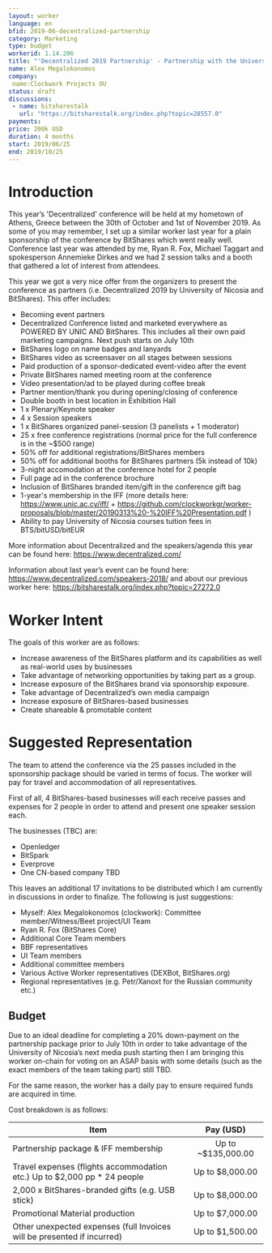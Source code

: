 ```yaml
---
layout: worker
language: en
bfid: 2019-06-decentralized-partnership
category: Marketing
type: budget
workerid: 1.14.206
title: "'Decentralized 2019 Partnership' - Partnership with the University of Nicosia to co-present Decentralized 2019 conference"
name: Alex Megalokonomos
company:
 name:Clockwork Projects OU
status: draft
discussions:
 - name: bitsharestalk
   url: "https://bitsharestalk.org/index.php?topic=28557.0"
payments:
price: 200k USD 
duration: 4 months
start: 2019/06/25
end: 2019/10/25
---
```


# **Introduction**

This year’s 'Decentralized' conference will be held at my hometown of Athens, Greece between the 30th of October and 1st of November 2019. As some of you may remember, I set up a similar worker last year for a plain sponsorship of the conference by BitShares which went really well. Conference last year was attended by me, Ryan R. Fox, Michael Taggart and spokesperson Annemieke Dirkes and we had 2 session talks and a booth that gathered a lot of interest from attendees. 

This year we got a very nice offer from the organizers to present the conference as partners (i.e. Decentralized 2019 by University of Nicosia and BitShares). This offer includes:

- Becoming event partners
- Decentralized Conference listed and marketed everywhere as POWERED BY UNIC AND BitShares. This includes all their own paid marketing campaigns. Next push starts on July 10th
- BitShares logo on name badges and lanyards
- BitShares video as screensaver on all stages between sessions
- Paid production of a sponsor-dedicated event-video after the event
- Private BitShares named meeting room at the conference
- Video presentation/ad to be played during coffee break
- Partner mention/thank you during opening/closing of conference
- Double booth in best location in Exhibition Hall
- 1 x Plenary/Keynote speaker
- 4 x Session speakers
- 1 x BitShares organized panel-session (3 panelists + 1 moderator)
- 25 x free conference registrations (normal price for the full conference is in the ~$500 range)
- 50% off for additional registrations/BitShares members
- 50% off for additional booths for BitShares partners (5k instead of 10k)
- 3-night accomodation at the conference hotel for 2 people
- Full page ad in the conference brochure
- Inclusion of BitShares branded item/gift in the conference gift bag
- 1-year's membership in the IFF (more details here: https://www.unic.ac.cy/iff/ + https://github.com/clockworkgr/worker-proposals/blob/master/20190313%20-%20IFF%20Presentation.pdf )
- Ability to pay University of Nicosia courses tuition fees in BTS/bitUSD/bitEUR

More information about Decentralized and the speakers/agenda this year can be found here: https://www.decentralized.com/

Information about last year’s event can be found here: https://www.decentralized.com/speakers-2018/ and about our previous worker here: https://bitsharestalk.org/index.php?topic=27272.0


# **Worker Intent**

The goals of this worker are as follows:

- Increase awareness of the BitShares platform and its capabilities as well as real-world uses by businesses
- Take advantage of networking opportunities by taking part as a group.
- Increase exposure of the BitShares brand via sponsorship exposure.
- Take advantage of Decentralized’s own media campaign
- Increase exposure of BitShares-based businesses
- Create shareable & promotable content


# **Suggested Representation**

The team to attend the conference via the 25 passes included in the sponsorship package should be varied in terms of focus. The worker will pay for travel and accommodation of all representatives.

First of all, 4 BitShares-based businesses will each receive passes and expenses for 2 people in order to attend and present one speaker session each.

The businesses (TBC) are:
- Openledger
- BitSpark
- Everprove
- One CN-based company TBD

This leaves an additional 17 invitations to be distributed which I am currently in discussions in order to finalize. The following is just suggestions: 

- Myself: Alex Megalokonomos (clockwork): Committee member/Witness/Beet project/UI Team
- Ryan R. Fox (BitShares Core)
- Additional Core Team members
- BBF representatives
- UI Team members
- Additional committee members
- Various Active Worker representatives (DEXBot, BitShares.org)
- Regional representatives (e.g. Petr/Xanoxt for the Russian community etc.)

## **Budget**

Due to an ideal deadline for completing a 20% down-payment on the partnership package prior to July 10th in order to take advantage of the University of Nicosia’s next media push starting then I am bringing this worker on-chain for voting on an ASAP basis with some details (such as the exact members of the team taking part) still TBD.

For the same reason, the worker has a daily pay to ensure required funds are acquired in time.

Cost breakdown is as follows:


 | Item                                     | Pay (USD)   |
 | ---------------------------------------- | :---------: |
 | Partnership package & IFF membership     | Up to ~$135,000.00 |
 | Travel expenses (flights accommodation etc.) Up to $2,000 pp  * 24 people  | Up to $8,000.00 |
 | 2,000 x BitShares-branded gifts (e.g. USB stick)  | Up to $8,000.00 |
 | Promotional Material production  | Up to $7,000.00 |
 | Other unexpected expenses (full Invoices will be presented if incurred) | Up to $1,500.00 |

